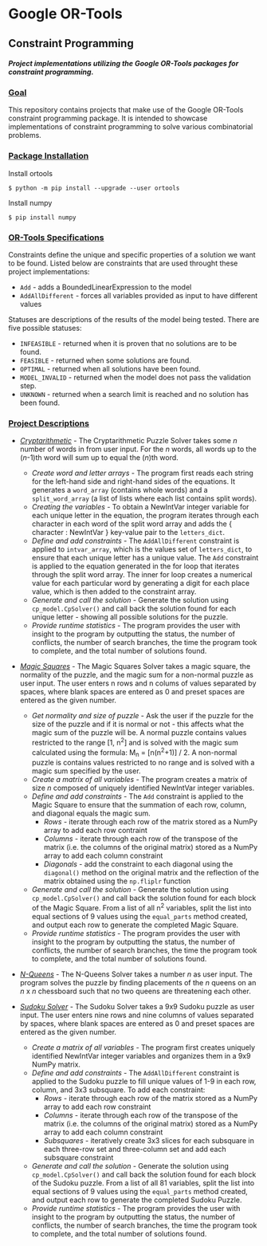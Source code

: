 # Google OR-Tools
## Constraint Programming

_<h4>Project implementations utilizing the Google OR-Tools packages for constraint programming.</h4>_

### <u>Goal</u>
This repository contains projects that make use of the Google OR-Tools constraint programming package. It is intended to showcase implementations of constraint programming to solve various combinatorial problems.

### <u>Package Installation</u>
Install ortools

    $ python -m pip install --upgrade --user ortools

Install numpy

    $ pip install numpy

### <u>OR-Tools Specifications</u>
Constraints define the unique and specific properties of a solution we want to be found. Listed below are constraints that are used throught these project implementations: 

- `Add` - adds a BoundedLinearExpression to the model
- `AddAllDifferent` - forces all variables provided as input to have different values 

Statuses are descriptions of the results of the model being tested. There are five possible statuses:
- `INFEASIBLE` - returned when it is proven that no solutions are to be found. 
- `FEASIBLE` - returned when some solutions are found. 
- `OPTIMAL` - returned when all solutions have been found. 
- `MODEL_INVALID` - returned when the model does not pass the validation step.
- `UNKNOWN` - returned when a search limit is reached and no solution has been found.

### <u>Project Descriptions</u>
* <a href='https://github.com/amar-sinha/or-tools/tree/master/Cryptarithmetic'>_Cryptarithmetic_</a> - The Cryptarithmetic Puzzle Solver takes some _n_ number of words in from user input. For the _n_ words, all words up to the (_n_-1)th word will sum up to equal the (_n_)th word.
    * _Create word and letter arrays_ - The program first reads each string for the left-hand side and right-hand sides of the equations. It generates a `word_array` (contains whole words) and a `split_word_array` (a list of lists where each list contains split words).
    * _Creating the variables_ - To obtain a NewIntVar integer variable for each unique letter in the equation, the program iterates through each character in each word of the split word array and adds the { character : NewIntVar } key-value pair to the `letters_dict`.
    * _Define and add constraints_ - The `AddAllDifferent` constraint is applied to `intvar_array`, which is the values set of `letters_dict`, to ensure that each unique letter has a unique value. The `Add` constraint is applied to the equation generated in the for loop that iterates through the split word array. The inner for loop creates a numerical value for each particular word by generating a digit for each place value, which is then added to the constraint array.
    * _Generate and call the solution_ - Generate the solution using `cp_model.CpSolver()` and call back the solution found for each unique letter - showing all possible solutions for the puzzle.
    * _Provide runtime statistics_ - The program provides the user with insight to the program by outputting the status, the number of conflicts, the number of search branches, the time the program took to complete, and the total number of solutions found.

* <a href='https://github.com/amar-sinha/or-tools/tree/master/Magic%20Squares'>_Magic Squares_</a> - The Magic Squares Solver takes a magic square, the normality of the puzzle, and the magic sum for a non-normal puzzle as user input. The user enters n rows and n colums of values separated by spaces, where blank spaces are entered as 0 and preset spaces are entered as the given number.
    * _Get normality and size of puzzle_ - Ask the user if the puzzle for the size of the puzzle and if it is normal or not - this affects what the magic sum of the puzzle will be. A normal puzzle contains values restricted to the range [1, n<sup>2</sup>] and is solved with the magic sum calculated using the formula: M<sub>n</sub> = [n(n<sup>2</sup>+1)] / 2. A non-normal puzzle is contains values restricted to no range and is solved with a magic sum specified by the user.
    * _Create a matrix of all variables_ - The program creates a matrix of size _n_ composed of uniquely identified NewIntVar integer variables.
    * _Define and add constraints_ - The `Add` constraint is applied to the Magic Square to ensure that the summation of each row, column, and diagonal equals the magic sum.
        * _Rows_ - iterate through each row of the matrix stored as a NumPy array to add each row contraint
        * _Columns_ - iterate through each row of the transpose of the matrix (i.e. the columns of the original matrix) stored as a NumPy array to add each column constraint
        * _Diagonals_ - add the constraint to each diagonal using the `diagonal()` method on the original matrix and the reflection of the matrix obtained using the `np.fliplr` function
    * _Generate and call the solution_ - Generate the solution using `cp_model.CpSolver()` and call back the solution found for each block of the Magic Square. From a list of all n<sup>2</sup> variables, split the list into equal sections of 9 values using the `equal_parts` method created, and output each row to generate the completed Magic Square.
    * _Provide runtime statistics_ - The program provides the user with insight to the program by outputting the status, the number of conflicts, the number of search branches, the time the program took to complete, and the total number of solutions found.

* <a href='https://github.com/amar-sinha/or-tools/tree/master/N-Queens'>_N-Queens_</a> - The N-Queens Solver takes a number _n_ as user input. The program solves the puzzle by finding placements of the _n_ queens on an _n_ x _n_ chessboard such that no two queens are threatening each other.

* <a href='https://github.com/amar-sinha/or-tools/tree/master/Sudoku%20Solver'>_Sudoku Solver_</a> - The Sudoku Solver takes a 9x9 Sudoku puzzle as user input. The user enters nine rows and nine columns of values separated by spaces, where blank spaces are entered as 0 and preset spaces are entered as the given number. 
    * _Create a matrix of all variables_ - The program first creates uniquely identified NewIntVar integer variables and organizes them in a 9x9 NumPy matrix.
    * _Define and add constraints_ - The `AddAllDifferent` constraint is applied to the Sudoku puzzle to fill unique values of 1-9 in each row, column, and 3x3 subsquare. To add each constraint:
        * _Rows_ - iterate through each row of the matrix stored as a NumPy array to add each row constraint
        * _Columns_ - iterate through each row of the transpose of the matrix (i.e. the columns of the original matrix) stored as a NumPy array to add each column constraint
        * _Subsquares_ - iteratively create 3x3 slices for each subsquare in each three-row set and three-column set and add each subsquare constraint
    * _Generate and call the solution_ - Generate the solution using `cp_model.CpSolver()` and call back the solution found for each block of the Sudoku puzzle. From a list of all 81 variables, split the list into equal sections of 9 values using the `equal_parts` method created, and output each row to generate the completed Sudoku Puzzle.
    * _Provide runtime statistics_ - The program provides the user with insight to the program by outputting the status, the number of conflicts, the number of search branches, the time the program took to complete, and the total number of solutions found.